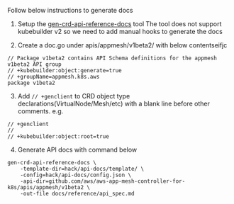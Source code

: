 Follow below instructions to generate docs

1. Setup the [gen-crd-api-reference-docs](https://github.com/ahmetb/gen-crd-api-reference-docs/) tool
The tool does not support kubebuilder v2 so we need to add manual hooks to generate the docs

2. Create a doc.go under apis/appmesh/v1beta2/ with below contentseifjc
```
// Package v1beta2 contains API Schema definitions for the appmesh v1beta2 API group
// +kubebuilder:object:generate=true
// +groupName=appmesh.k8s.aws
package v1beta2
```
3. Add `// +genclient` to CRD object type declarations(VirtualNode/Mesh/etc) with a blank line before other comments. e.g.
```
// +genclient
// 
// +kubebuilder:object:root=true
```

4. Generate API docs with command below
```
gen-crd-api-reference-docs \
    -template-dir=hack/api-docs/template/ \
    -config=hack/api-docs/config.json \
    -api-dir=github.com/aws/aws-app-mesh-controller-for-k8s/apis/appmesh/v1beta2 \
    -out-file docs/reference/api_spec.md
```
